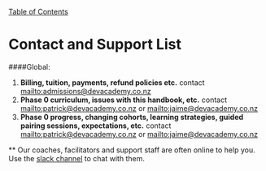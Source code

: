 [Table of Contents](readme.md)

# Contact and Support List

####Global:
1. **Billing, tuition, payments, refund policies etc.** contact <mailto:admissions@devacademy.co.nz>
2. **Phase 0 curriculum, issues with this handbook, etc.** contact <mailto:patrick@devacademy.co.nz> or <mailto:jaime@devacademy.co.nz>
3. **Phase 0 progress, changing cohorts, learning strategies, guided pairing sessions, expectations, etc.** contact <mailto:patrick@devacademy.co.nz> or <mailto:jaime@devacademy.co.nz>

** Our coaches, facilitators and support staff are often online to help you. Use the [slack channel](https://enspiral-dev-academy.slack.com/messages/general/) to chat with them. 



